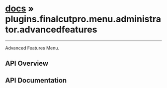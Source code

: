 # [docs](index.md) » plugins.finalcutpro.menu.administrator.advancedfeatures
---

Advanced Features Menu.

## API Overview

## API Documentation

